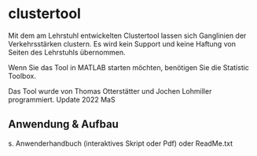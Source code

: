 # clustertool

Mit dem am Lehrstuhl entwickelten Clustertool lassen sich Ganglinien der Verkehrsstärken clustern. Es wird kein Support und keine Haftung von Seiten des Lehrstuhls übernommen.

Wenn Sie das Tool in MATLAB starten möchten, benötigen Sie die Statistic Toolbox.

Das Tool wurde von Thomas Otterstätter und Jochen Lohmiller programmiert. Update 2022 MaS

## Anwendung & Aufbau
s. Anwenderhandbuch (interaktives Skript oder Pdf) oder ReadMe.txt
